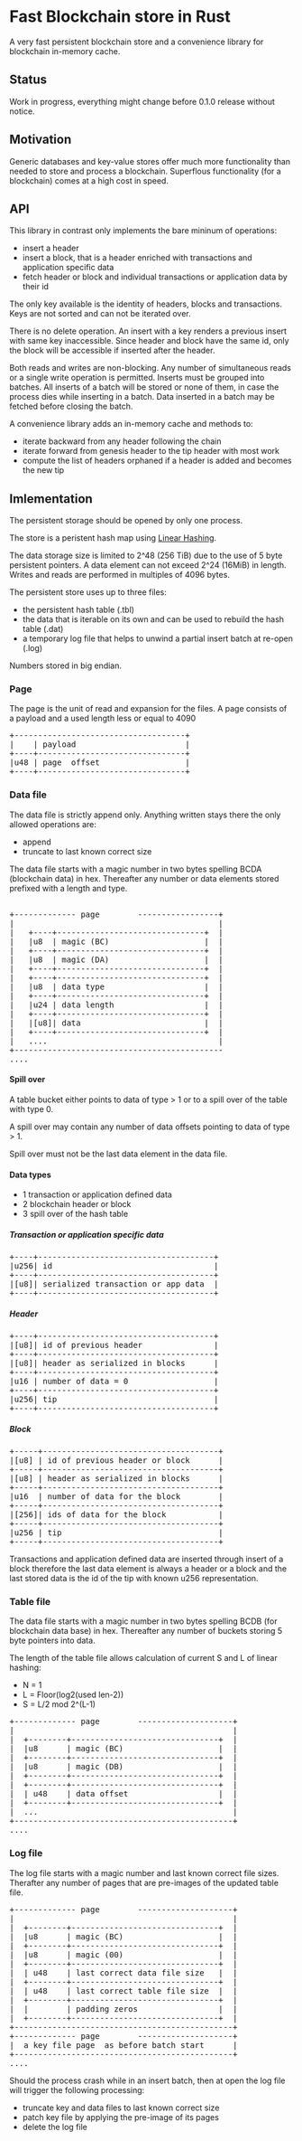 # Fast Blockchain store in Rust
A very fast persistent blockchain store and a convenience library for blockchain in-memory cache.

## Status
Work in progress, everything might change before 0.1.0 release without notice.

## Motivation
Generic databases and key-value stores offer much more functionality 
than needed to store and process a blockchain. Superflous functionality (for a blockchain)
comes at a high cost in speed. 

## API
This library in contrast only implements the bare mininum of operations:

* insert a header
* insert a block, that is a header enriched with transactions and application specific data
* fetch header or block and individual transactions or application data by their id

The only key available is the identity of headers, blocks and transactions. 
Keys are not sorted and can not be iterated over. 

There is no delete operation. An insert with a key renders a previous insert with same key
inaccessible. Since header and block have the same id, only the block will be accessible 
if inserted after the header. 

Both reads and writes are non-blocking. Any number of simultaneous 
reads or a single write operation is permitted. 
Inserts must be grouped into batches. All inserts of a batch will be stored 
or none of them, in case the process dies while inserting in a batch.
Data inserted in a batch may be fetched before closing the batch.

A convenience library adds an in-memory cache and methods to:

* iterate backward from any header following the chain
* iterate forward from genesis header to the tip header with most work
* compute the list of headers orphaned if a header is added and becomes the new tip

## Imlementation
The persistent storage should be opened by only one process. 

The store is a peristent hash map using [Linear Hashing](https://en.wikipedia.org/wiki/Linear_hashing).

The data storage size is limited to 2^48 (256 TiB) due to the use of 5 byte persistent
pointers. A data element can not exceed 2^24 (16MiB) in length. 
Writes and reads are performed in multiples of 4096 bytes.

The persistent store uses up to three files:
* the persistent hash table (.tbl)
* the data that is iterable on its own and can be used to rebuild the hash table (.dat)
* a temporary log file that helps to unwind a partial insert batch at re-open (.log)

Numbers stored in big endian.

### Page

The page is the unit of read and expansion for the files. A page consists of
a payload and a used length less or equal to 4090 

<pre>
+------------------------------------+
|    | payload                       |
+----+-------------------------------+
|u48 | page  offset                  |
+----+-------------------------------+
</pre>

### Data file

The data file is strictly append only. Anything written stays there the only allowed operations are:
* append
* truncate to last known correct size

The data file starts with a magic number in two bytes spelling BCDA (blockchain data) in hex.
Thereafter any number or data elements stored prefixed with a length and type.

<pre>

+------------- page        -----------------+
|                                           |
|   +----+-------------------------------+  |
|   |u8  | magic (BC)                    |  |
|   +----+-------------------------------+  |
|   |u8  | magic (DA)                    |  |  
|   +----+-------------------------------+  |
|   +----+-------------------------------+  |
|   |u8  | data type                     |  |
|   +----+-------------------------------+  |
|   |u24 | data length                   |  |
|   +----+-------------------------------+  |
|   |[u8]| data                          |  |
|   +----+-------------------------------+  |
|   ....                                    |
+--------------------------------------------
....
</pre>

#### Spill over

A table bucket either points to data of type > 1 or to a spill over of the table with type 0.

A spill over may contain any number of data offsets pointing to data of type > 1.

Spill over must not be the last data element in the data file.

#### Data types

* 1 transaction or application defined data
* 2 blockchain header or block
* 3 spill over of the hash table

##### Transaction or application specific data
<pre>
+----+-------------------------------------+
|u256| id                                  |
+----+-------------------------------------+
|[u8]| serialized transaction or app data  |
+----+-------------------------------------+
</pre>

##### Header
<pre>
+----+-------------------------------------+
|[u8]| id of previous header               |
+----+-------------------------------------+
|[u8]| header as serialized in blocks      |
+----+-------------------------------------+
|u16 | number of data = 0                  |
+----+-------------------------------------+
|u256| tip                                 |
+----+-------------------------------------+
</pre>

##### Block
<pre>
+-----+-------------------------------------+
|[u8] | id of previous header or block      |
+-----+-------------------------------------+
|[u8] | header as serialized in blocks      |
+-----+-------------------------------------+
|u16  | number of data for the block        |
+-----+-------------------------------------+
|[256]| ids of data for the block           |
+-----+-------------------------------------+
|u256 | tip                                 |
+-----+-------------------------------------+
</pre>

Transactions and application defined data are inserted through insert of a block
therefore the last data element is always a header or a block and the last stored data
is the id of the tip with known u256 representation.


### Table file

The data file starts with a magic number in two bytes spelling BCDB (for blockchain data base) 
in hex. Thereafter any number of buckets storing 5 byte pointers into data.

The length of the table file allows calculation of current S and L of linear hashing:

* N = 1
* L = Floor(log2(used len-2))
* S = L/2 mod 2^(L-1)

<pre>
+------------- page        --------------------+
|                                              |
|  +--------+-------------------------------+  |
|  |u8      | magic (BC)                    |  |
|  +--------+-------------------------------+  |
|  |u8      | magic (DB)                    |  |
|  +--------+-------------------------------+  |
|  +--------+-------------------------------+  |
|  | u48    | data offset                   |  |
|  +--------+-------------------------------+  |
|  ...                                         |
+----------------------------------------------+
....
</pre>

### Log file

The log file starts with a magic number and last known correct file sizes.
Therafter any number of pages that are pre-images of the updated table file.

<pre>
+------------- page        --------------------+
|                                              |
|  +--------+-------------------------------+  |
|  |u8      | magic (BC)                    |  |
|  +--------+-------------------------------+  |
|  |u8      | magic (00)                    |  |
|  +--------+-------------------------------+  |
|  | u48    | last correct data file size   |  |
|  +--------+-------------------------------+  |
|  | u48    | last correct table file size  |  |
|  +--------+-------------------------------+  |
|  |        | padding zeros                 |  |
|  +--------+-------------------------------+  |
+----------------------------------------------+
+------------- page        --------------------+
|  a key file page  as before batch start      |
+----------------------------------------------+
....
</pre>


Should the process crash while in an insert batch, then at open the log file will
trigger the following processing:
* truncate key and data files to last known correct size
* patch key file by applying the pre-image of its pages
* delete the log file